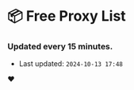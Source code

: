 # :package: Free Proxy List
### Updated every 15 minutes.

- Last updated: `2024-10-13 17:48`

:heart:
